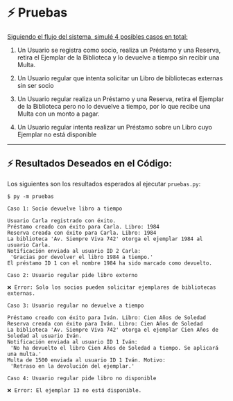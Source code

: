 # ⚡ Pruebas

<ins>Siguiendo el flujo del sistema, simulé 4 posibles casos en total:</ins>

1) Un Usuario se registra como socio, realiza un Préstamo y una Reserva, retira el Ejemplar de la Biblioteca y lo devuelve a tiempo sin recibir una Multa.

2) Un Usuario regular que intenta solicitar un Libro de bibliotecas externas sin ser socio

3) Un Usuario regular realiza un Préstamo y una Reserva, retira el Ejemplar de la Biblioteca pero no lo devuelve a tiempo, por lo que recibe una Multa con un monto a pagar.

4) Un Usuario regular intenta realizar un Préstamo sobre un Libro cuyo Ejemplar no está disponible

---

## ⚡ Resultados Deseados en el Código:

Los siguientes son los resultados esperados al ejecutar `pruebas.py`:

```
$ py -m pruebas

Caso 1: Socio devuelve libro a tiempo

Usuario Carla registrado con éxito.
Préstamo creado con éxito para Carla. Libro: 1984
Reserva creada con éxito para Carla. Libro: 1984
La biblioteca 'Av. Siempre Viva 742' otorga el ejemplar 1984 al usuario Carla.
Notificación enviada al usuario ID 2 Carla:
 'Gracias por devolver el libro 1984 a tiempo.'
El préstamo ID 1 con el nombre 1984 ha sido marcado como devuelto.

Caso 2: Usuario regular pide libro externo

❌ Error: Solo los socios pueden solicitar ejemplares de bibliotecas externas.

Caso 3: Usuario regular no devuelve a tiempo

Préstamo creado con éxito para Iván. Libro: Cien Años de Soledad
Reserva creada con éxito para Iván. Libro: Cien Años de Soledad
La biblioteca 'Av. Siempre Viva 742' otorga el ejemplar Cien Años de Soledad al usuario Iván.
Notificación enviada al usuario ID 1 Iván:
 'No ha devuelto el libro Cien Años de Soledad a tiempo. Se aplicará una multa.'
Multa de 1500 enviada al usuario ID 1 Iván. Motivo:
 'Retraso en la devolución del ejemplar.'

Caso 4: Usuario regular pide libro no disponible

❌ Error: El ejemplar 13 no está disponible.
```